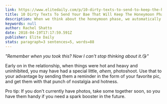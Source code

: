 ```yaml
---
link: https://www.elitedaily.com/p/10-dirty-texts-to-send-to-keep-the-honeymoon-phase-going-strong-8840177
title: 10 Dirty Texts To Send Your Bae That Will Keep The Honeymoon Phase Going Strong
description: When we think about the honeymoon phase, we automatically think about all the sex —which, of course, is part of it, but that’s not the only thing that makes it special. There's also the excitement you feel whenever you talk or see each other. It's th…
keywords: null
author: Rachel Shatto
date: 2018-04-19T17:17:59.591Z
publisher: Elite Daily
stats: paragraph=3 sentences=5, words=88
---
```

_"Remember when you took this? Now I can't stop thinking about it._😘_"_

Early on in the relationship, when things were hot and heavy and uninhibited, you may have had a special little, _ahem,_ photoshoot. Use that to your advantage by sending them a reminder in the form of your favorite pic, and get them with that punch of nostalgia and hotness.

Pro tip: If you don't currently have photos, take some together soon, so you have them handy if you need a spark booster in the future.
